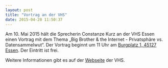 ```yaml
---
layout: post
title: "Vortrag an der VHS"
date: 2015-04-28 11:50:37
---
```

Am 10. Mai 2015 hält die Sprecherin Constanze Kurz an der VHS Essen einen Vortrag mit dem Thema „Big Brother & the Internet - Privatsphäre vs. Datensammelwut“. Der Vortrag beginnt um 11 Uhr am [Burgplatz 1, 45127 Essen](http://www.openstreetmap.org/?mlat=51.45514&mlon=7.01395#map=18/51.45514/7.01395). Der Eintritt ist frei.

Weitere Informationen gibt es auf der [Webseite](https://vhs-programm.essen.de/webbasys/index.php?kathaupt=11&knr=151.1A016F) der VHS.